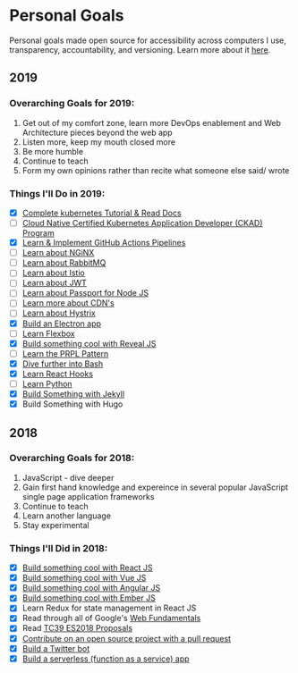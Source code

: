 # Personal Goals

Personal goals made open source for accessibility across computers I use, transparency,
accountability, and versioning. Learn more about it [here](http://una.im/personal-goals-guide).

## 2019

### Overarching Goals for 2019:
1. Get out of my comfort zone, learn more DevOps enablement and Web Architecture pieces beyond the web app
2. Listen more, keep my mouth closed more
3. Be more humble
4. Continue to teach
5. Form my own opinions rather than recite what someone else said/ wrote

### Things I'll Do in 2019:

- [x] [Complete kubernetes Tutorial & Read Docs](https://github.com/cujarrett/personal-goals/issues/4)
- [ ] [Cloud Native Certified Kubernetes Application Developer (CKAD) Program](https://github.com/cujarrett/certified-kubernetes-application-developer-course)
- [x] [Learn & Implement GitHub Actions Pipelines](https://github.com/cujarrett/markdown-tables)
- [ ] [Learn about NGiNX](https://github.com/cujarrett/personal-goals/issues/16)
- [ ] [Learn about RabbitMQ](https://github.com/cujarrett/personal-goals/issues/12)
- [ ] [Learn about Istio](https://github.com/cujarrett/personal-goals/issues/11)
- [ ] [Learn about JWT](https://github.com/cujarrett/personal-goals/issues/9)
- [ ] [Learn about Passport for Node JS](https://github.com/cujarrett/personal-goals/issues/8)
- [ ] [Learn more about CDN's](https://github.com/cujarrett/personal-goals/issues/7)
- [ ] [Learn about Hystrix](https://github.com/cujarrett/personal-goals/issues/6)
- [x] [Build an Electron app](https://github.com/cujarrett/learning-electron)
- [ ] [Learn Flexbox](https://github.com/cujarrett/personal-goals/issues/5)
- [x] [Build something cool with Reveal JS](https://github.com/cujarrett/personal-goals/issues/2)
- [ ] [Learn the PRPL Pattern](https://github.com/cujarrett/personal-goals/issues/14)
- [x] [Dive further into Bash](https://github.com/cujarrett/personal-goals/issues/21)
- [x] [Learn React Hooks](https://github.com/cujarrett/learning-react-hooks)
- [ ] [Learn Python](https://github.com/cujarrett/personal-goals/issues/26)
- [x] [Build Something with Jekyll](https://www.mattjarrett.dev)
- [x] Build Something with Hugo

## 2018

### Overarching Goals for 2018:
1. JavaScript - dive deeper
2. Gain first hand knowledge and expereince in several popular JavaScript single page application frameworks
3. Continue to teach
4. Learn another language
5. Stay experimental

### Things I'll Did in 2018:

- [X] [Build something cool with React JS](https://www.glimpse.ninja/)
- [X] [Build something cool with Vue JS](https://github.com/matt-jarrett/vue-js-news-app)
- [x] [Build something cool with Angular JS](https://github.com/matt-jarrett/angular-tour-of-heroes)
- [X] [Build something cool with Ember JS](https://github.com/matt-jarrett/ember-super-rentals)
- [X] Learn Redux for state management in React JS
- [x] Read through all of Google's [Web Fundamentals](https://developers.google.com/web/fundamentals/)
- [x] Read [TC39 ES2018 Proposals](https://github.com/tc39/proposals)
- [x] [Contribute on an open source project with a pull request](https://github.com/siimon/prom-client/pull/230)
- [x] [Build a Twitter bot](https://github.com/cujarrett/banshee-44-mods-bot)
- [x] [Build a serverless (function as a service) app](https://github.com/cujarrett/banshee-44-mods-bot)
